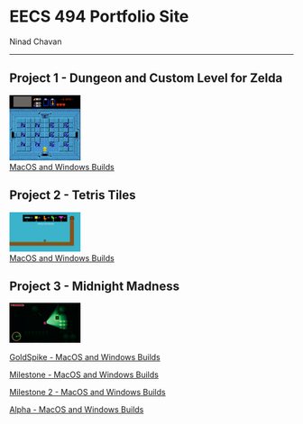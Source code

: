 # EECS 494 Portfolio Site
Ninad Chavan

---
## Project 1 - Dungeon and Custom Level for Zelda
<img src="ZeldaImg.png" alt="ZeldaImage" style="width:25%"><br>
<a href="/eecs494/zelda.zip">MacOS and Windows Builds</a>

## Project 2 - Tetris Tiles
<img src="tetris_tiles.png" alt="tetris_tiles" style="width:25%"><br>
<a href="/eecs494/nchavan-p2-gold.zip">MacOS and Windows Builds</a>

## Project 3 - Midnight Madness
<img src="midnight_pic.png" alt="midnight_pic" style="width:25%"><br>

<a href="/eecs494/bigfoot-builds.zip">GoldSpike - MacOS and Windows Builds</a>

<a href="/eecs494/midnight-builds.zip">Milestone - MacOS and Windows Builds</a>

<a href="/eecs494/p3-milestone-2.zip">Milestone 2 - MacOS and Windows Builds</a>

<a href="/eecs494/p3-alpha.zip">Alpha - MacOS and Windows Builds</a>
